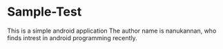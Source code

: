 # Sample-Test
This is a simple android application
The author name is nanukannan, who finds intrest in android programming recently.
